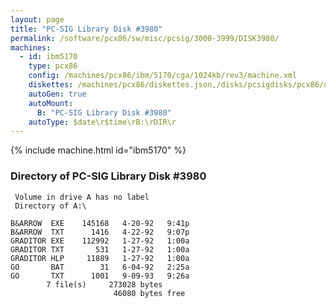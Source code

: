 ```yaml
---
layout: page
title: "PC-SIG Library Disk #3980"
permalink: /software/pcx86/sw/misc/pcsig/3000-3999/DISK3980/
machines:
  - id: ibm5170
    type: pcx86
    config: /machines/pcx86/ibm/5170/cga/1024kb/rev3/machine.xml
    diskettes: /machines/pcx86/diskettes.json,/disks/pcsigdisks/pcx86/diskettes.json
    autoGen: true
    autoMount:
      B: "PC-SIG Library Disk #3980"
    autoType: $date\r$time\rB:\rDIR\r
---
```


{% include machine.html id="ibm5170" %}

### Directory of PC-SIG Library Disk #3980

     Volume in drive A has no label
     Directory of A:\

    B&ARROW  EXE    145168   4-20-92   9:41p
    B&ARROW  TXT      1416   4-22-92   9:07p
    GRADITOR EXE    112992   1-27-92   1:00a
    GRADITOR TXT       531   1-27-92   1:00a
    GRADITOR HLP     11889   1-27-92   1:00a
    GO       BAT        31   6-04-92   2:25a
    GO       TXT      1001   9-09-93   9:26a
            7 file(s)     273028 bytes
                           46080 bytes free
